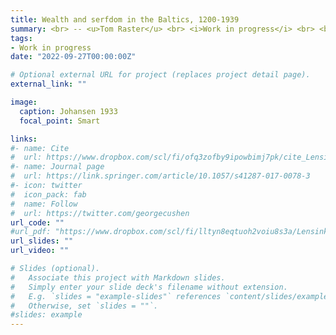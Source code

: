 ```yaml
---
title: Wealth and serfdom in the Baltics, 1200-1939
summary: <br> -- <u>Tom Raster</u> <br> <i>Work in progress</i> <br> <br> I quantify the wealth of noble landowners and (freed) serfs in Estonia and Latvia from the beginning of the colonization by Baltic Germans in the 1200s to the first period of independence until 1939. To this end, I collect extensive data on the landholdings of individual Baltic Germans and their families and show how their wealth recovers following shocks (plagues, wars, changing overlords). I also document the slow rise in landownership among ethnic Estonians and Latvians following the abolition of serfdom in 1816-9.
tags:
- Work in progress
date: "2022-09-27T00:00:00Z"

# Optional external URL for project (replaces project detail page).
external_link: ""

image:
  caption: Johansen 1933
  focal_point: Smart

links:
#- name: Cite
#  url: https://www.dropbox.com/scl/fi/ofq3zofby9ipowbimj7pk/cite_Lensink_Raster_Timmer_2017_Liquidity-Constraints-and-Willingness-to-Pay-for-Solar-Lamps-and-Water-Filters-in-Jakarta.txt?rlkey=3nf7i4o6kbrpoz6po7ecy8lo1&dl=0
#- name: Journal page
#  url: https://link.springer.com/article/10.1057/s41287-017-0078-3
#- icon: twitter
#  icon_pack: fab
#  name: Follow
#  url: https://twitter.com/georgecushen
url_code: ""
#url_pdf: "https://www.dropbox.com/scl/fi/lltyn8eqtuoh2voiu8s3a/Lensink_Raster_Timmer_2017_Liquidity-Constraints-and-Willingness-to-Pay-for-Solar-Lamps-and-Water-Filters-in-Jakarta.pdf?rlkey=2zs3qsxio2x4849ipge4t2yar&dl=0"
url_slides: ""
url_video: ""

# Slides (optional).
#   Associate this project with Markdown slides.
#   Simply enter your slide deck's filename without extension.
#   E.g. `slides = "example-slides"` references `content/slides/example-slides.md`.
#   Otherwise, set `slides = ""`.
#slides: example
---
```



